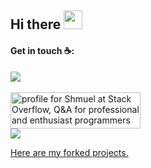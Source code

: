 <!-- <img align="right" src="https://github-readme-stats.vercel.app/api/top-langs/?username=smuel1414&layout=compact&theme=blueberry"/> -->

## Hi there <img src="https://raw.githubusercontent.com/MartinHeinz/MartinHeinz/master/wave.gif" width="30px">

#### Get in touch ☕:

[![](https://badgen.net/badge/Shmuel%20Raichman/Linkedin/blue)](https://il.linkedin.com/in/shmuel-raichman) <br><br>
<a href="https://stackoverflow.com/users/9202256/shmuel"><img src="https://stackexchange.com/users/flair/12661572.png?theme=clean" width="208" height="58" alt="profile for Shmuel at Stack Overflow, Q&amp;A for professional and enthusiast programmers" title="profile for Shmuel at Stack Overflow, Q&amp;A for professional and enthusiast programmers"></a> <br>
[![](https://badgen.net/badge/Shmuel%20Raichman/stackoverflow/orange)](https://stackoverflow.com/users/9202256/shmuel)


[Here are my forked projects.](https://github.com/shmuel-forks)

<!--
[![](https://badgen.net/badge/Shmuel%20Raichman/Linkedin/blue)](https://il.linkedin.com/in/shmuel-raichman) 
 <a href="https://il.linkedin.com/in/shmuel-raichman?trk=profile-badge-cta" class="LI-view-profile">View profile</a>
  <img src="https://static-exp1.licdn.com/scds/common/u/images/logos/linkedin/logo_linkedin_93x21_v2.png" alt="LinkedIn" class="LI-icon">
 </span> 
-->

<!--

[[Smuel](https://badges.greenkeeper.io/smuel1414/smuel1414.svg)](https://github.com/smuel1414/smuel1414/issues?q=label%3Asmuel)

**smuel1414/smuel1414** is a ✨ _special_ ✨ repository because its `README.md` (this file) appears on your GitHub profile.

Here are some ideas to get you started:

- 🔭 I’m currently working on ...
- 🌱 I’m currently learning ...
- 👯 I’m looking to collaborate on ...
- 🤔 I’m looking for help with ...
- 💬 Ask me about ...
- 📫 How to reach me: ...
- 😄 Pronouns: ...
- ⚡ Fun fact: ...
👋
-->
